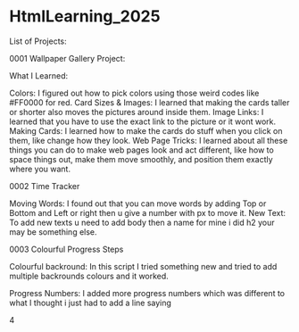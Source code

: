 # HtmlLearning_2025

List of Projects:

0001 Wallpaper Gallery Project:

What I Learned:

Colors: I figured out how to pick colors using those weird codes like #FF0000 for red.
Card Sizes & Images: I learned that making the cards taller or shorter also moves the pictures around inside them.
Image Links: I learned that you have to use the exact link to the picture or it wont work.
Making Cards: I learned how to make the cards do stuff when you click on them, like change how they look.
Web Page Tricks: I learned about all these things you can do to make web pages look and act different, like how to space things out, make them move smoothly, and position them exactly where you want.


0002 Time Tracker

Moving Words: I found out that you can move words by adding Top or Bottom and Left or right then u give a number with px to move it.
New Text: To add new texts u need to add body then a name for mine i did h2 your may be something else.

0003 Colourful Progress Steps

Colourful backround: In this script I tried something new and tried to add multiple backrounds colours and it worked.

Progress Numbers: I added more progress numbers which was different to what I thought i just had to add a line saying <div class="circle">4</div>

